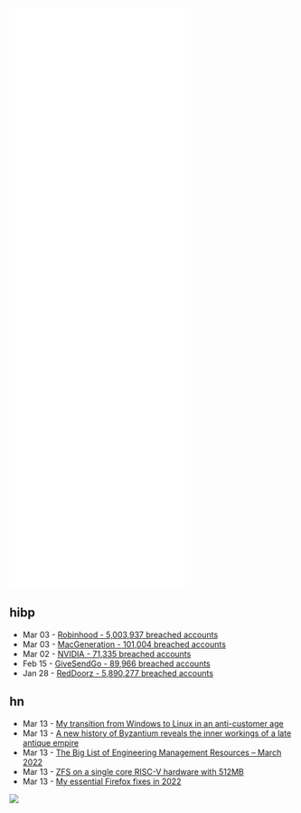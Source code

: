 ![Metrics](https://raw.githubusercontent.com/phixion/phixion/master/metrics.svg)

## hibp

<!--
for https://github.com/phixion/phixion/blob/main/.github/workflows/feeds.yml
-->
<!--START_SECTION:haveibeenpwnd-->
- Mar 03 - [Robinhood - 5,003,937 breached accounts](https://haveibeenpwned.com/PwnedWebsites#Robinhood)
- Mar 03 - [MacGeneration - 101,004 breached accounts](https://haveibeenpwned.com/PwnedWebsites#MacGeneration)
- Mar 02 - [NVIDIA - 71,335 breached accounts](https://haveibeenpwned.com/PwnedWebsites#NVIDIA)
- Feb 15 - [GiveSendGo - 89,966 breached accounts](https://haveibeenpwned.com/PwnedWebsites#GiveSendGo)
- Jan 28 - [RedDoorz - 5,890,277 breached accounts](https://haveibeenpwned.com/PwnedWebsites#RedDoorz)
<!--END_SECTION:haveibeenpwnd-->

## hn

<!--
for https://github.com/phixion/phixion/blob/main/.github/workflows/feeds.yml
-->
<!--START_SECTION:hn-->
- Mar 13 - [My transition from Windows to Linux in an anti-customer age](https://www.scottrlarson.com/publications/publication-transition-windows-to-linux/)
- Mar 13 - [A new history of Byzantium reveals the inner workings of a late antique empire](https://thecritic.co.uk/issues/march-2022/wonders-and-warnings-from-the-ancient-world/)
- Mar 13 - [The Big List of Engineering Management Resources – March 2022](https://practicallyleading.dev/the-big-list-of-engineering-management-resources-march-2022)
- Mar 13 - [ZFS on a single core RISC-V hardware with 512MB](https://andreas.welcomes-you.com/zfs-risc-v-512mb-lichee-rv/)
- Mar 13 - [My essential Firefox fixes in 2022](https://rubenerd.com/my-essential-firefox-fixes-in-2022/)
<!--END_SECTION:hn-->

<!--
for https://yhype.me
-->
![](https://hit.yhype.me/github/profile?user_id=13013670)
